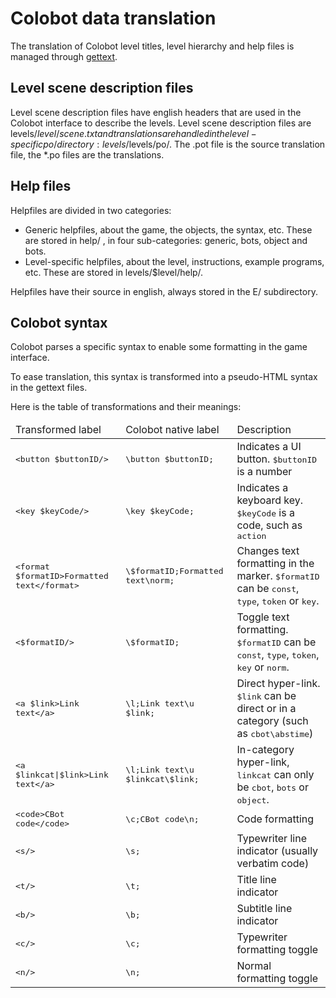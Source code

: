# Colobot data translation

The translation of Colobot level titles, level hierarchy and help files
is managed through [gettext](https://www.gnu.org/software/gettext/).

## Level scene description files

Level scene description files have english headers that are used in the
Colobot interface to describe the levels. Level scene description files
are levels/$level/scene.txt and translations are handled in the
level-specific po/ directory: levels/$levels/po/. The .pot file is the
source translation file, the *.po files are the translations.

## Help files

Helpfiles are divided in two categories:
* Generic helpfiles, about the game, the objects, the syntax, etc. These
  are stored in help/ , in four sub-categories: generic, bots, object
  and bots.
* Level-specific helpfiles, about the level, instructions, example
  programs, etc. These are stored in levels/$level/help/.

Helpfiles have their source in english, always stored in the E/
subdirectory.

## Colobot syntax

Colobot parses a specific syntax to enable some formatting in the game
interface.

To ease translation, this syntax is transformed into a pseudo-HTML
syntax in the gettext files.

Here is the table of transformations and their meanings:

<table>
 <thead>
  <tr>
    <td>Transformed label</td>
    <td>Colobot native label</td>
    <td>Description</td>
  </tr>
 </thead>
 <tbody>
  <tr>
    <td><tt>&lt;button $buttonID/&gt;</tt></td>
    <td><tt>\button $buttonID;</tt></td>
    <td>Indicates a UI button. <tt>$buttonID</tt> is a number</td>
  </tr>
  <tr>
    <td><tt>&lt;key $keyCode/&gt;</tt></td>
    <td><tt>\key $keyCode;</tt></td>
    <td>Indicates a keyboard key. <tt>$keyCode</tt> is a code, such as <tt>action</tt></td>
  </tr>
  <tr>
    <td><tt>&lt;format $formatID&gt;Formatted text&lt;/format&gt;</tt></td>
    <td><tt>\$formatID;Formatted text\norm;</tt></td>
    <td>Changes text formatting in the marker. <tt>$formatID</tt> can be <tt>const</tt>, <tt>type</tt>, <tt>token</tt> or <tt>key</tt>.</td>
  </tr>
  <tr>
    <td><tt>&lt;$formatID/&gt;</tt></td>
    <td><tt>\$formatID;</tt></td>
    <td>Toggle text formatting. <tt>$formatID</tt> can be <tt>const</tt>, <tt>type</tt>, <tt>token</tt>, <tt>key</tt> or <tt>norm</tt>.</td>
  </tr>
  <tr>
    <td><tt>&lt;a $link&gt;Link text&lt;/a&gt;</tt></td>
    <td><tt>\l;Link text\u $link;</tt></td>
    <td>Direct hyper-link. <tt>$link</tt> can be direct or in a category (such as <tt>cbot\abstime</tt>)</td>
  </tr>
  <tr>
    <td><tt>&lt;a $linkcat|$link&gt;Link text&lt;/a&gt;</tt></td>
    <td><tt>\l;Link text\u $linkcat\$link;</tt></td>
    <td>In-category hyper-link, <tt>linkcat</tt> can only be <tt>cbot</tt>, <tt>bots</tt> or <tt>object</tt>.</td>
  </tr>
  <tr>
    <td><tt>&lt;code&gt;CBot code&lt;/code&gt;</tt></td>
    <td><tt>\c;CBot code\n;</tt></td>
    <td>Code formatting</td>
  </tr>
  <tr>
    <td><tt>&lt;s/&gt;</tt></td>
    <td><tt>\s;</tt></td>
    <td>Typewriter line indicator (usually verbatim code)</td>
  </tr>
  <tr>
    <td><tt>&lt;t/&gt;</tt></td>
    <td><tt>\t;</tt></td>
    <td>Title line indicator</td>
  </tr>
  <tr>
    <td><tt>&lt;b/&gt;</tt></td>
    <td><tt>\b;</tt></td>
    <td>Subtitle line indicator</td>
  </tr>
  <tr>
    <td><tt>&lt;c/&gt;</tt></td>
    <td><tt>\c;</tt></td>
    <td>Typewriter formatting toggle</td>
  </tr>
  <tr>
    <td><tt>&lt;n/&gt;</tt></td>
    <td><tt>\n;</tt></td>
    <td>Normal formatting toggle</td>
 </tbody>
</table>

